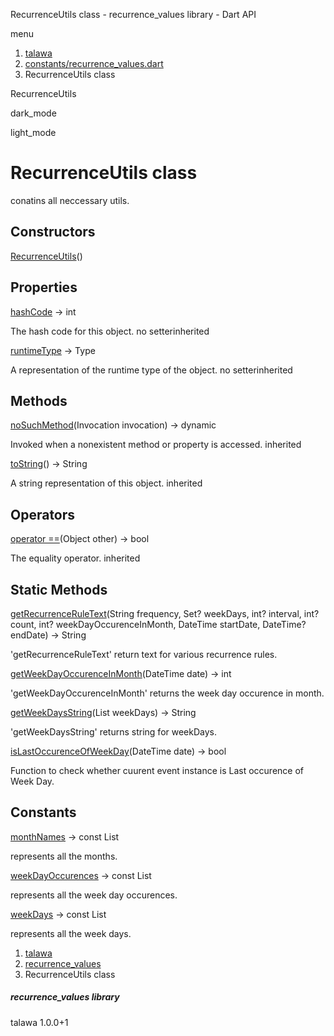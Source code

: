 




RecurrenceUtils class - recurrence\_values library - Dart API







menu

1. [talawa](../index.html)
2. [constants/recurrence\_values.dart](../constants_recurrence_values/constants_recurrence_values-library.html)
3. RecurrenceUtils class

RecurrenceUtils


dark\_mode

light\_mode




# RecurrenceUtils class


conatins all neccessary utils.


## Constructors

[RecurrenceUtils](../constants_recurrence_values/RecurrenceUtils/RecurrenceUtils.html)()




## Properties

[hashCode](../constants_recurrence_values/RecurrenceUtils/hashCode.html)
→ int

The hash code for this object.
no setterinherited

[runtimeType](../constants_recurrence_values/RecurrenceUtils/runtimeType.html)
→ Type

A representation of the runtime type of the object.
no setterinherited



## Methods

[noSuchMethod](../constants_recurrence_values/RecurrenceUtils/noSuchMethod.html)(Invocation invocation)
→ dynamic


Invoked when a nonexistent method or property is accessed.
inherited

[toString](../constants_recurrence_values/RecurrenceUtils/toString.html)()
→ String


A string representation of this object.
inherited



## Operators

[operator ==](../constants_recurrence_values/RecurrenceUtils/operator_equals.html)(Object other)
→ bool


The equality operator.
inherited



## Static Methods

[getRecurrenceRuleText](../constants_recurrence_values/RecurrenceUtils/getRecurrenceRuleText.html)(String frequency, Set<String>? weekDays, int? interval, int? count, int? weekDayOccurenceInMonth, DateTime startDate, DateTime? endDate)
→ String


'getRecurrenceRuleText' return text for various recurrence rules.

[getWeekDayOccurenceInMonth](../constants_recurrence_values/RecurrenceUtils/getWeekDayOccurenceInMonth.html)(DateTime date)
→ int


'getWeekDayOccurenceInMonth' returns the week day occurence in month.

[getWeekDaysString](../constants_recurrence_values/RecurrenceUtils/getWeekDaysString.html)(List<String> weekDays)
→ String


'getWeekDaysString' returns string for weekDays.

[isLastOccurenceOfWeekDay](../constants_recurrence_values/RecurrenceUtils/isLastOccurenceOfWeekDay.html)(DateTime date)
→ bool


Function to check whether cuurent event instance is Last occurence of Week Day.



## Constants

[monthNames](../constants_recurrence_values/RecurrenceUtils/monthNames-constant.html)
→ const List<String>

represents all the months.

[weekDayOccurences](../constants_recurrence_values/RecurrenceUtils/weekDayOccurences-constant.html)
→ const List<String>

represents all the week day occurences.

[weekDays](../constants_recurrence_values/RecurrenceUtils/weekDays-constant.html)
→ const List<String>

represents all the week days.



 


1. [talawa](../index.html)
2. [recurrence\_values](../constants_recurrence_values/constants_recurrence_values-library.html)
3. RecurrenceUtils class

##### recurrence\_values library





talawa
1.0.0+1






